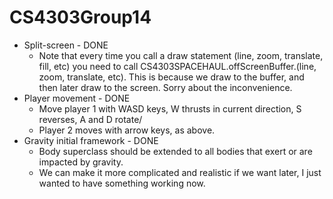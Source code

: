 # CS4303Group14
- Split-screen - DONE
    - Note that every time you call a draw statement (line, zoom, translate, fill, etc) you need to call CS4303SPACEHAUL.offScreenBuffer.(line, zoom, translate, etc). This is because we draw to the buffer, and then later draw to the screen. Sorry about the inconvenience. 
- Player movement - DONE
    - Move player 1 with WASD keys, W thrusts in current direction, S reverses, A and D rotate/
    - Player 2 moves with arrow keys, as above.
- Gravity initial framework - DONE
    - Body superclass should be extended to all bodies that exert or are impacted by gravity.
    - We can make it more complicated and realistic if we want later, I just wanted to have something working now.